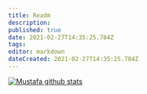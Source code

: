 ```yaml
---
title: Readm
description: 
published: true
date: 2021-02-27T14:35:25.784Z
tags: 
editor: markdown
dateCreated: 2021-02-27T14:35:25.784Z
---
```


[![Mustafa github stats](https://github-readme-stats.vercel.app/api?username=sampah92&count_private=true&hide=stars,issues&show_icons=true&theme=chartreuse-dark)](https://github.com/sampah92)